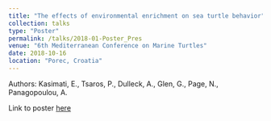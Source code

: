 ```yaml
---
title: "The effects of environmental enrichment on sea turtle behavior"
collection: talks
type: "Poster"
permalink: /talks/2018-01-Poster_Pres
venue: "6th Mediterranean Conference on Marine Turtles"
date: 2018-10-16
location: "Porec, Croatia"
---
```

Authors: Kasimati, E., Tsaros, P., Dulleck, A., Glen, G., Page, N., Panagopoulou, A.

Link to poster [here](http://constantin-george.github.io/files/EE-Poster-MedCon2018-final.pdf)
